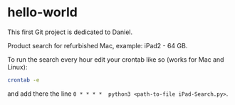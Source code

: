 # hello-world

This first Git project is dedicated to Daniel.

Product search for refurbished Mac, example: iPad2 - 64 GB.

To run the search every hour edit your crontab like so (works for Mac and Linux):
```bash
crontab -e
```
and add there the line `0 * * * *  python3 <path-to-file iPad-Search.py>`.
